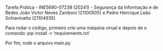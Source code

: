 Tarefa Prática - INE5680-07238 (20241) - Segurança da Informação e de Redes
João Victor Neves Zaniboni (21100505) e Pedro Henrique Leão Schiavinatto (21104935)

Para rodar o código, primeiro crie uma máquina virual e depois de o comando:
pip install -r 'requirements.txt'

Por fim, rode o arquivo main.py